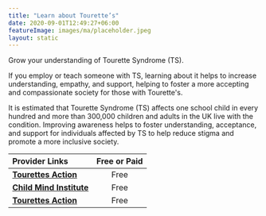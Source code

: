 ```yaml
---
title: "Learn about Tourette’s"
date: 2020-09-01T12:49:27+06:00
featureImage: images/ma/placeholder.jpeg
layout: static
---
```


Grow your understanding of Tourette Syndrome (TS).

If you employ or teach someone with TS, learning about it helps to increase understanding, empathy, and support, helping to foster a more accepting and compassionate society for those with Tourette's.

It is estimated that Tourette Syndrome (TS) affects one school child in every hundred and more than 300,000 children and adults in the UK live with the condition. Improving awareness helps to foster understanding, acceptance, and support for individuals affected by TS to help reduce stigma and promote a more inclusive society.

| Provider Links      | Free or Paid  |  
| :-----------          | :--------------:      |  
| [**Tourettes Action**](https://www.tourettes-action.org.uk/learningplatform/#/) | Free | 
| [**Child Mind Institute**](https://childmind.org/article/learn-about-tourettes-syndrome/) | Free | 
| [**Tourettes Action**](https://www.tourettes-action.org.uk/67-what-is-ts.htm) | Free | 
  

<br/><br/>






